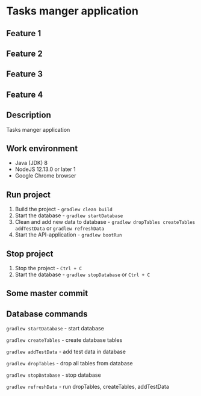 # Tasks manger application

## Feature 1
## Feature 2
## Feature 3
## Feature 4

## Description
Tasks manger application

## Work environment
+ Java (JDK) 8
+ NodeJS 12.13.0 or later 1
+ Google Chrome browser

## Run project
1. Build the project - ``gradlew clean build``
2. Start the database - ``gradlew startDatabase``
3. Clean and add new data to database - ``gradlew dropTables createTables addTestData`` or ``gradlew refreshData``
4. Start the API-application - ``gradlew bootRun``

## Stop project
1. Stop the project - ``Ctrl + C``
2. Start the database - ``gradlew stopDatabase`` or ``Ctrl + C``

## Some master commit

## Database commands
``gradlew startDatabase`` - start database

``gradlew createTables`` - create database tables

``gradlew addTestData`` - add test data in database

``gradlew dropTables`` - drop all tables from database

``gradlew stopDatabase`` - stop database

``gradlew refreshData`` - run dropTables, createTables, addTestData
